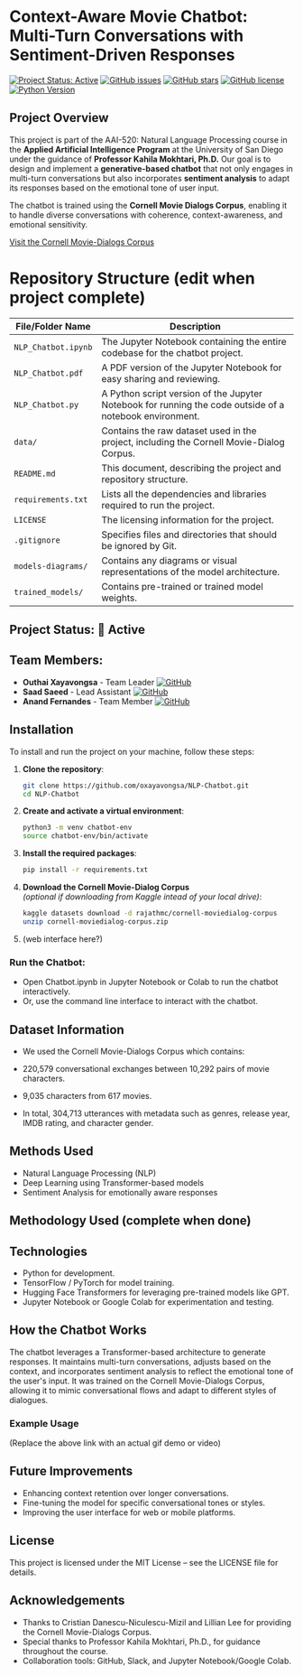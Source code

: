 # Context-Aware Movie Chatbot: Multi-Turn Conversations with Sentiment-Driven Responses

[![Project Status: Active](https://img.shields.io/badge/Project%20Status-Active-green.svg)](https://github.com/oxayavongsa/NLP-Chatbot)
[![GitHub issues](https://img.shields.io/github/issues/oxayavongsa/NLP-Chatbot.svg)](https://github.com/oxayavongsa/NLP-Chatbot/issues)
[![GitHub stars](https://img.shields.io/github/stars/oxayavongsa/NLP-Chatbot.svg)](https://github.com/oxayavongsa/NLP-Chatbot/stargazers)
[![GitHub license](https://img.shields.io/github/license/oxayavongsa/NLP-Chatbot.svg)](https://github.com/oxayavongsa/NLP-Chatbot/blob/main/LICENSE)
[![Python Version](https://img.shields.io/badge/python-3.10-blue.svg)](https://python.org)

## Project Overview
This project is part of the AAI-520: Natural Language Processing course in the **Applied Artificial Intelligence Program** at the University of San Diego under the guidance of **Professor Kahila Mokhtari, Ph.D.** Our goal is to design and implement a **generative-based chatbot** that not only engages in multi-turn conversations but also incorporates **sentiment analysis** to adapt its responses based on the emotional tone of user input.

The chatbot is trained using the **Cornell Movie Dialogs Corpus**, enabling it to handle diverse conversations with coherence, context-awareness, and emotional sensitivity.

[Visit the Cornell Movie-Dialogs Corpus](https://www.kaggle.com/datasets/rajathmc/cornell-moviedialog-corpus)

# Repository Structure (edit when project complete)

| File/Folder Name | Description |
| ---------------- | ----------- |
| `NLP_Chatbot.ipynb` | The Jupyter Notebook containing the entire codebase for the chatbot project. |
| `NLP_Chatbot.pdf` | A PDF version of the Jupyter Notebook for easy sharing and reviewing. |
| `NLP_Chatbot.py` | A Python script version of the Jupyter Notebook for running the code outside of a notebook environment. |
| `data/` | Contains the raw dataset used in the project, including the Cornell Movie-Dialog Corpus. |
| `README.md` | This document, describing the project and repository structure. |
| `requirements.txt` | Lists all the dependencies and libraries required to run the project. |
| `LICENSE` | The licensing information for the project. |
| `.gitignore` | Specifies files and directories that should be ignored by Git. |
| `models-diagrams/` | Contains any diagrams or visual representations of the model architecture. |
| `trained_models/` | Contains pre-trained or trained model weights. |

## Project Status: 🚀 Active

## Team Members:
- **Outhai Xayavongsa** - Team Leader [![GitHub](https://img.shields.io/badge/GitHub-oxayavongsa-lightgrey)](https://github.com/oxayavongsa)
- **Saad Saeed** - Lead Assistant [![GitHub](https://img.shields.io/badge/GitHub-SaadaSaeed86-lightgrey)](https://github.com/SaadaSaeed86)
- **Anand Fernandes** - Team Member [![GitHub](https://img.shields.io/badge/GitHub-af0808-lightgrey)](https://github.com/af0808)

## Installation

To install and run the project on your machine, follow these steps:

1. **Clone the repository**:
   ```bash
   git clone https://github.com/oxayavongsa/NLP-Chatbot.git
   cd NLP-Chatbot
2. **Create and activate a virtual environment**:
   ```bash
   python3 -m venv chatbot-env
   source chatbot-env/bin/activate

3. **Install the required packages**:
   ```bash
   pip install -r requirements.txt

4. **Download the Cornell Movie-Dialog Corpus**
   <br><i>(optional if downloading from Kaggle intead of your local drive)</i>:
   ```bash
   kaggle datasets download -d rajathmc/cornell-moviedialog-corpus
   unzip cornell-moviedialog-corpus.zip

5. (web interface here?)

### Run the Chatbot:
* Open Chatbot.ipynb in Jupyter Notebook or Colab to run the chatbot interactively.
* Or, use the command line interface to interact with the chatbot.

## Dataset Information
* We used the Cornell Movie-Dialogs Corpus which contains:

* 220,579 conversational exchanges between 10,292 pairs of movie characters.
* 9,035 characters from 617 movies.
* In total, 304,713 utterances with metadata such as genres, release year, IMDB rating, and character gender.

## Methods Used
* Natural Language Processing (NLP)
* Deep Learning using Transformer-based models
* Sentiment Analysis for emotionally aware responses

## Methodology Used (complete when done)

## Technologies
* Python for development.
* TensorFlow / PyTorch for model training.
* Hugging Face Transformers for leveraging pre-trained models like GPT.
* Jupyter Notebook or Google Colab for experimentation and testing.

## How the Chatbot Works
The chatbot leverages a Transformer-based architecture to generate responses. It maintains multi-turn conversations, adjusts based on the context, and incorporates sentiment analysis to reflect the emotional tone of the user's input. It was trained on the Cornell Movie-Dialogs Corpus, allowing it to mimic conversational flows and adapt to different styles of dialogues.

### Example Usage
(Replace the above link with an actual gif demo or video)

## Future Improvements
* Enhancing context retention over longer conversations.
* Fine-tuning the model for specific conversational tones or styles.
* Improving the user interface for web or mobile platforms.

## License
This project is licensed under the MIT License – see the LICENSE file for details.

## Acknowledgements
* Thanks to Cristian Danescu-Niculescu-Mizil and Lillian Lee for providing the Cornell Movie-Dialogs Corpus.
* Special thanks to Professor Kahila Mokhtari, Ph.D., for guidance throughout the course.
* Collaboration tools: GitHub, Slack, and Jupyter Notebook/Google Colab.
